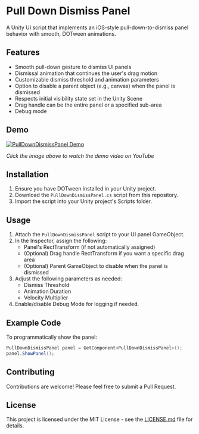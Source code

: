 # Pull Down Dismiss Panel
A Unity UI script that implements an iOS-style pull-down-to-dismiss panel behavior with smooth, DOTween animations.

## Features

- Smooth pull-down gesture to dismiss UI panels
- Dismissal animation that continues the user's drag motion
- Customizable dismiss threshold and animation parameters
- Option to disable a parent object (e.g., canvas) when the panel is dismissed
- Respects initial visibility state set in the Unity Scene
- Drag handle can be the entire panel or a specified sub-area
- Debug mode

## Demo

[![PullDownDismissPanel Demo](https://img.youtube.com/vi/4cqL7iAOdGk/0.jpg)](https://www.youtube.com/shorts/4cqL7iAOdGk)

*Click the image above to watch the demo video on YouTube*

## Installation

1. Ensure you have DOTween installed in your Unity project.
2. Download the `PullDownDismissPanel.cs` script from this repository.
3. Import the script into your Unity project's Scripts folder.

## Usage

1. Attach the `PullDownDismissPanel` script to your UI panel GameObject.
2. In the Inspector, assign the following:
   - Panel's RectTransform (if not automatically assigned)
   - (Optional) Drag handle RectTransform if you want a specific drag area
   - (Optional) Parent GameObject to disable when the panel is dismissed
3. Adjust the following parameters as needed:
   - Dismiss Threshold
   - Animation Duration
   - Velocity Multiplier
4. Enable/disable Debug Mode for logging if needed.

## Example Code

To programmatically show the panel:

```csharp
PullDownDismissPanel panel = GetComponent<PullDownDismissPanel>();
panel.ShowPanel();
```

## Contributing

Contributions are welcome! Please feel free to submit a Pull Request.

## License

This project is licensed under the MIT License - see the [LICENSE.md](LICENSE.md) file for details.

